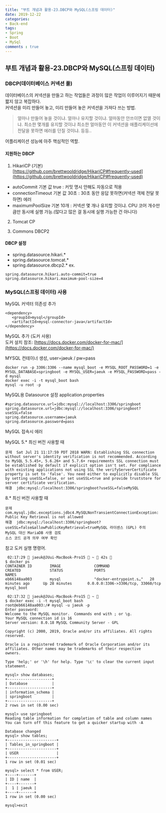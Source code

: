 ```yaml
---
title: "부트 개념과 활용-23.DBCP와 MySQL(스프링 데이터)"
date: 2019-12-22
categories:
- Back-end
tags:
- Spring 
- Boot
- MySql
comments : true
---
```



## 부트 개념과 활용-23.DBCP와 MySQL(스프링 데이터)
### DBCP(데이터베이스 커넥션 풀)
데이터베이스의 커넥션을 만들고 하는 작업들은 과정이 많은 작업이 이루어지기 때문에 짧지 않고 복잡하다.            
커넥션을 미리 만들어 놓고, 미리 만들어 놓은 커넥션을 가져다 쓰는 방법.           

>얼마나 만들어 놓을 것이냐. 얼마나 유지할 것이냐. 얼마동안 안쓰이면 없앨 것이냐. 최소한 몇개를 유지할 것이냐
최소한 얼마동안 이 커넥션을 애플리케이선에 전달을 못하면 에러를 던질 것이냐. 등등..

어플리케이션 성능에 아주 핵심적인 역할.



#### 지원하는 DBCP

1. HikariCP (기본)               
[https://github.com/brettwooldridge/HikariCP#frequently-used](https://github.com/brettwooldridge/HikariCP#frequently-used)
- autoCommit 기본 값 true : 커밋 명시 안해도 자동으로 적용
- connectionTimeout 기본 값 30초 : 30초 동안 응답 못하면(커넥션 객체 전달 못하면) 에러
- maximumPoolSize 기본 10개 : 커넥션 몇 개나 유지할 것이냐. CPU 코어 개수만큼만 동시에 실행 가능.(많다고 많은 걸 동시에 실행 가능한 건 아니다)

2. Tomcat CP   

3. Commons DBCP2            



#### DBCP 설정
- spring.datasource.hikari.*
- spring.datasource.tomcat.*
- spring.datasource.dbcp2.*
ex.
~~~
spring.datasource.hikari.auto-commit=true
spring.datasource.hikari.maximum-pool-size=4
~~~


### MySQL(스프링 데이터) 사용 


MySQL 커넥터 의존성 추가
~~~
<dependency>
   <groupId>mysql</groupId>
   <artifactId>mysql-connector-java</artifactId>
</dependency>
~~~

MySQL 추가 (도커 사용)                     
도커 설치 참조: [https://docs.docker.com/docker-for-mac/](https://docs.docker.com/docker-for-mac/)           

MYSQL 컨테이너 생성, user=jaeuk / pw=pass
~~~terminal
docker run -p 3306:3306 --name mysql_boot -e MYSQL_ROOT_PASSWORD=1 -e MYSQL_DATABASE=springboot -e MYSQL_USER=jaeuk -e MYSQL_PASSWORD=pass -d mysql
docker exec -i -t mysql_boot bash
mysql -u root -p
~~~

MySQL용 Datasource 설정
application.properties
~~~
#spring.datasource.url=jdbc:mysql://localhost:3306/springboot
spring.datasource.url=jdbc:mysql://localhost:3306/springboot?useSSL=false
spring.datasource.username=jaeuk
spring.datasource.password=pass
~~~

MySQL 접속시 에러

MySQL 5.* 최신 버전 사용할 때
~~~
문제	Sat Jul 21 11:17:59 PDT 2018 WARN: Establishing SSL connection without server's identity verification is not recommended. According to MySQL 5.5.45+, 5.6.26+ and 5.7.6+ requirements SSL connection must be established by default if explicit option isn't set. For compliance with existing applications not using SSL the verifyServerCertificate property is set to 'false'. You need either to explicitly disable SSL by setting useSSL=false, or set useSSL=true and provide truststore for server certificate verification.
해결	jdbc:mysql:/localhost:3306/springboot?useSSL=falseMySQL 
~~~

8.* 최신 버전 사용할 때
~~~
문제	com.mysql.jdbc.exceptions.jdbc4.MySQLNonTransientConnectionException: Public Key Retrieval is not allowed
해결	jdbc:mysql:/localhost:3306/springboot?useSSL=false&allowPublicKeyRetrieval=trueMySQL 라이센스 (GPL) 주의
MySQL 대신 MariaDB 사용 검토
소스 코드 공개 의무 여부 확인
~~~




참고 도커 실행 명령어.
~~~terminal
 02:17:29  jaeuk@JUui-MacBook-Pro15  ~  42s 
$ docker ps
CONTAINER ID        IMAGE               COMMAND                  CREATED             STATUS              PORTS                               NAMES
eb66148aa003        mysql               "docker-entrypoint.s…"   28 minutes ago      Up 28 minutes       0.0.0.0:3306->3306/tcp, 33060/tcp   mysql_boot

 02:17:32  jaeuk@JUui-MacBook-Pro15  ~ 
$ docker exec -i -t mysql_boot bash
root@eb66148aa003:/# mysql -u jaeuk -p
Enter password:
Welcome to the MySQL monitor.  Commands end with ; or \g.
Your MySQL connection id is 16
Server version: 8.0.18 MySQL Community Server - GPL

Copyright (c) 2000, 2019, Oracle and/or its affiliates. All rights reserved.

Oracle is a registered trademark of Oracle Corporation and/or its
affiliates. Other names may be trademarks of their respective
owners.

Type 'help;' or '\h' for help. Type '\c' to clear the current input statement.

mysql> show databases;
+--------------------+
| Database           |
+--------------------+
| information_schema |
| springboot         |
+--------------------+
2 rows in set (0.00 sec)

mysql> use springboot
Reading table information for completion of table and column names
You can turn off this feature to get a quicker startup with -A

Database changed
mysql> show tables;
+----------------------+
| Tables_in_springboot |
+----------------------+
| USER                 |
+----------------------+
1 row in set (0.01 sec)

mysql> select * from USER;
+----+-------+
| ID | name  |
+----+-------+
|  1 | jaeuk |
+----+-------+
1 row in set (0.00 sec)

mysql>exit
~~~
